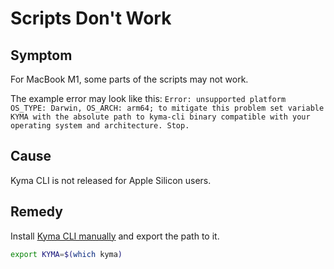 
# Scripts Don't Work


## Symptom

For MacBook M1, some parts of the scripts may not work.

The example error may look like this: `Error: unsupported platform OS_TYPE: Darwin, OS_ARCH: arm64; to mitigate this problem set variable KYMA with the absolute path to kyma-cli binary compatible with your operating system and architecture. Stop.`

## Cause

Kyma CLI is not released for Apple Silicon users.

## Remedy

Install [Kyma CLI manually](https://github.com/kyma-project/cli#installation) and export the path to it.

   ```bash
   export KYMA=$(which kyma)
   ```